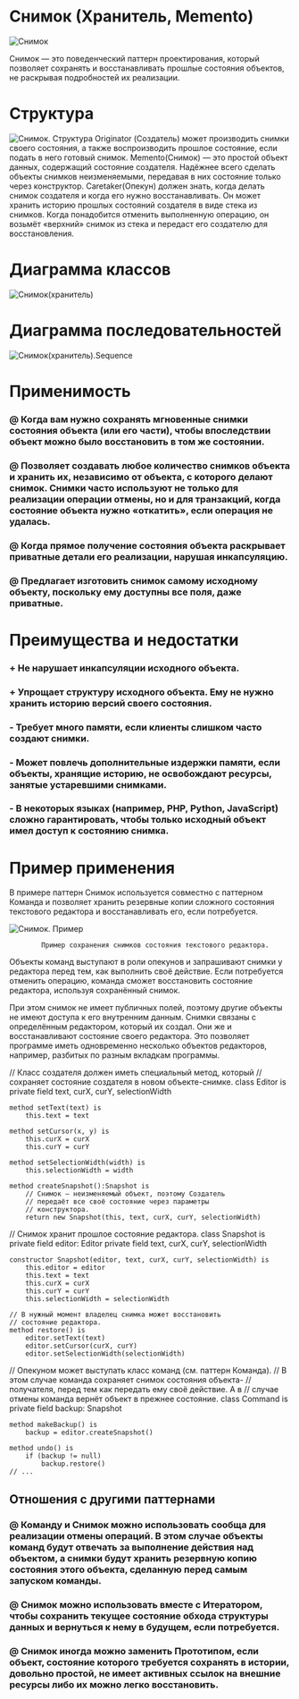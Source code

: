 # Снимок (Хранитель, Memento)

![Снимок](https://github.com/PavelRudenya730501/Patterns/raw/master/pictures/memento.png)

Снимок — это поведенческий паттерн проектирования, который позволяет сохранять и восстанавливать прошлые состояния объектов, не раскрывая подробностей их реализации.

# Структура

![Снимок. Структура](https://github.com/PavelRudenya730501/Patterns/raw/master/pictures/structure1.png)
Originator (Создатель) может производить снимки своего состояния, а также воспроизводить прошлое состояние, если подать в него готовый снимок.
Memento(Снимок) — это простой объект данных, содержащий состояние создателя. Надёжнее всего сделать объекты снимков неизменяемыми, передавая в них состояние только через конструктор.
Caretaker(Опекун) должен знать, когда делать снимок создателя и когда его нужно восстанавливать. Он может хранить историю прошлых состояний создателя в виде стека из снимков. Когда понадобится отменить выполненную операцию, он возьмёт «верхний» снимок из стека и передаст его создателю для восстановления.

# Диаграмма классов

![Снимок(хранитель)](https://github.com/PavelRudenya730501/Patterns/raw/master/pictures/memento-diagram.png)

# Диаграмма последовательностей

![Снимок(хранитель).Sequence](https://github.com/PavelRudenya730501/Patterns/raw/master/pictures/memento-sequence.png)

 # Применимость
 
 ### @ Когда вам нужно сохранять мгновенные снимки состояния объекта (или его части), чтобы впоследствии объект можно было восстановить в том же состоянии.
 ### @ Позволяет создавать любое количество снимков объекта и хранить их, независимо от объекта, с которого делают снимок. Снимки часто используют не только для реализации операции отмены, но и для транзакций, когда состояние объекта нужно «откатить», если операция не удалась.
 ### @ Когда прямое получение состояния объекта раскрывает приватные детали его реализации, нарушая инкапсуляцию.
 ### @ Предлагает изготовить снимок самому исходному объекту, поскольку ему доступны все поля, даже приватные.

# Преимущества и недостатки
 
 ### + Не нарушает инкапсуляции исходного объекта.
 ### + Упрощает структуру исходного объекта. Ему не нужно хранить историю версий своего состояния.
 
 ### - Требует много памяти, если клиенты слишком часто создают снимки.
 ### - Может повлечь дополнительные издержки памяти, если объекты, хранящие историю, не освобождают ресурсы, занятые устаревшими снимками.
 ### - В некоторых языках (например, PHP, Python, JavaScript) сложно гарантировать, чтобы только исходный объект имел доступ к состоянию снимка.
 
 # Пример применения
 
 В примере паттерн Снимок используется совместно с паттерном Команда и позволяет хранить резервные копии сложного состояния текстового редактора и восстанавливать его, если потребуется.

![Снимок. Пример](https://github.com/PavelRudenya730501/Patterns/raw/master/pictures/example.png)
                      
            Пример сохранения снимков состояния текстового редактора.

Объекты команд выступают в роли опекунов и запрашивают снимки у редактора перед тем, как выполнить своё действие. Если потребуется отменить операцию, команда сможет восстановить состояние редактора, используя сохранённый снимок.

При этом снимок не имеет публичных полей, поэтому другие объекты не имеют доступа к его внутренним данным. Снимки связаны с определённым редактором, который их создал. Они же и восстанавливают состояние своего редактора. Это позволяет программе иметь одновременно несколько объектов редакторов, например, разбитых по разным вкладкам программы.

// Класс создателя должен иметь специальный метод, который
// сохраняет состояние создателя в новом объекте-снимке.
class Editor is
    private field text, curX, curY, selectionWidth

    method setText(text) is
        this.text = text

    method setCursor(x, y) is
        this.curX = curX
        this.curY = curY

    method setSelectionWidth(width) is
        this.selectionWidth = width

    method createSnapshot():Snapshot is
        // Снимок — неизменяемый объект, поэтому Создатель
        // передаёт все своё состояние через параметры
        // конструктора.
        return new Snapshot(this, text, curX, curY, selectionWidth)

// Снимок хранит прошлое состояние редактора.
class Snapshot is
    private field editor: Editor
    private field text, curX, curY, selectionWidth

    constructor Snapshot(editor, text, curX, curY, selectionWidth) is
        this.editor = editor
        this.text = text
        this.curX = curX
        this.curY = curY
        this.selectionWidth = selectionWidth

    // В нужный момент владелец снимка может восстановить
    // состояние редактора.
    method restore() is
        editor.setText(text)
        editor.setCursor(curX, curY)
        editor.setSelectionWidth(selectionWidth)

// Опекуном может выступать класс команд (см. паттерн Команда).
// В этом случае команда сохраняет снимок состояния объекта-
// получателя, перед тем как передать ему своё действие. А в
// случае отмены команда вернёт объект в прежнее состояние.
class Command is
    private field backup: Snapshot

    method makeBackup() is
        backup = editor.createSnapshot()

    method undo() is
        if (backup != null)
            backup.restore()
    // ...

## Отношения с другими паттернами
### @ Команду и Снимок можно использовать сообща для реализации отмены операций. В этом случае объекты команд будут отвечать за выполнение действия над объектом, а снимки будут хранить резервную копию состояния этого объекта, сделанную перед самым запуском команды.
### @ Снимок можно использовать вместе с Итератором, чтобы сохранить текущее состояние обхода структуры данных и вернуться к нему в будущем, если потребуется.
### @ Снимок иногда можно заменить Прототипом, если объект, состояние которого требуется сохранять в истории, довольно простой, не имеет активных ссылок на внешние ресурсы либо их можно легко восстановить.
